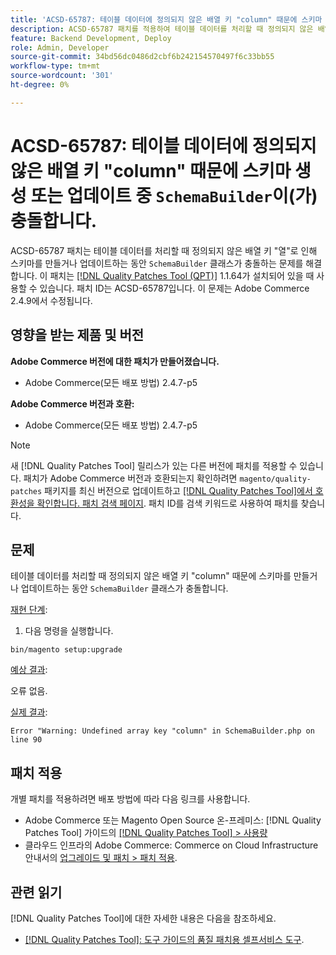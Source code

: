 ```yaml
---
title: 'ACSD-65787: 테이블 데이터에 정의되지 않은 배열 키 "column" 때문에 스키마 생성 또는 업데이트 중 SchemaBuilder가 충돌합니다'
description: ACSD-65787 패치를 적용하여 테이블 데이터를 처리할 때 정의되지 않은 배열 키 "열"로 인해 스키마 생성 또는 업데이트 중에 SchemaBuilder 클래스가 충돌하는 Adobe Commerce 문제를 해결합니다.
feature: Backend Development, Deploy
role: Admin, Developer
source-git-commit: 34bd56dc0486d2cbf6b242154570497f6c33bb55
workflow-type: tm+mt
source-wordcount: '301'
ht-degree: 0%

---
```



# ACSD-65787: 테이블 데이터에 정의되지 않은 배열 키 &quot;column&quot; 때문에 스키마 생성 또는 업데이트 중 `SchemaBuilder`이(가) 충돌합니다.

ACSD-65787 패치는 테이블 데이터를 처리할 때 정의되지 않은 배열 키 &quot;열&quot;로 인해 스키마를 만들거나 업데이트하는 동안 `SchemaBuilder` 클래스가 충돌하는 문제를 해결합니다. 이 패치는 [[!DNL Quality Patches Tool (QPT)]](/help/tools/quality-patches-tool/quality-patches-tool-to-self-serve-quality-patches.md) 1.1.64가 설치되어 있을 때 사용할 수 있습니다. 패치 ID는 ACSD-65787입니다. 이 문제는 Adobe Commerce 2.4.9에서 수정됩니다.

## 영향을 받는 제품 및 버전

**Adobe Commerce 버전에 대한 패치가 만들어졌습니다.**

* Adobe Commerce(모든 배포 방법) 2.4.7-p5

**Adobe Commerce 버전과 호환:**

* Adobe Commerce(모든 배포 방법) 2.4.7-p5

>[!NOTE]
>
>새 [!DNL Quality Patches Tool] 릴리스가 있는 다른 버전에 패치를 적용할 수 있습니다. 패치가 Adobe Commerce 버전과 호환되는지 확인하려면 `magento/quality-patches` 패키지를 최신 버전으로 업데이트하고 [[!DNL Quality Patches Tool]에서 호환성을 확인합니다. 패치 검색 페이지](https://experienceleague.adobe.com/tools/commerce-quality-patches/index.html?lang=ko). 패치 ID를 검색 키워드로 사용하여 패치를 찾습니다.

## 문제

테이블 데이터를 처리할 때 정의되지 않은 배열 키 &quot;column&quot; 때문에 스키마를 만들거나 업데이트하는 동안 `SchemaBuilder` 클래스가 충돌합니다.

<u>재현 단계</u>:

1. 다음 명령을 실행합니다.

```
bin/magento setup:upgrade
```

<u>예상 결과</u>:

오류 없음.

<u>실제 결과</u>:

```
Error "Warning: Undefined array key "column" in SchemaBuilder.php on line 90
```

## 패치 적용

개별 패치를 적용하려면 배포 방법에 따라 다음 링크를 사용합니다.

* Adobe Commerce 또는 Magento Open Source 온-프레미스: [!DNL Quality Patches Tool] 가이드의 [[!DNL Quality Patches Tool] > 사용량](/help/tools/quality-patches-tool/usage.md)
* 클라우드 인프라의 Adobe Commerce: Commerce on Cloud Infrastructure 안내서의 [업그레이드 및 패치 > 패치 적용](https://experienceleague.adobe.com/docs/commerce-cloud-service/user-guide/develop/upgrade/apply-patches.html?lang=ko).

## 관련 읽기

[!DNL Quality Patches Tool]에 대한 자세한 내용은 다음을 참조하세요.

* [[!DNL Quality Patches Tool]: 도구 가이드의 품질 패치용 셀프서비스 도구](/help/tools/quality-patches-tool/quality-patches-tool-to-self-serve-quality-patches.md).
